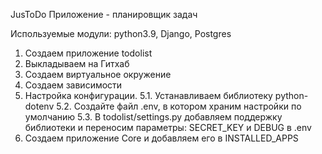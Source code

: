 JusToDo
Приложение - планировщик задач

Используемые модули: python3.9, Django, Postgres

1. Создаем приложение todolist
2. Выкладываем на Гитхаб
3. Создаем виртуальное окружение
4. Создаем зависимости
5. Настройка конфигурации. 
5.1. Устанавливаем библиотеку python-dotenv
5.2. Создайте файл .env, в котором храним настройки по умолчанию
5.3. В todolist/settings.py добавляем поддержку библиотеки и переносим параметры: SECRET_KEY и DEBUG в .env
6. Создаем приложение Core  и добавляем его в INSTALLED_APPS